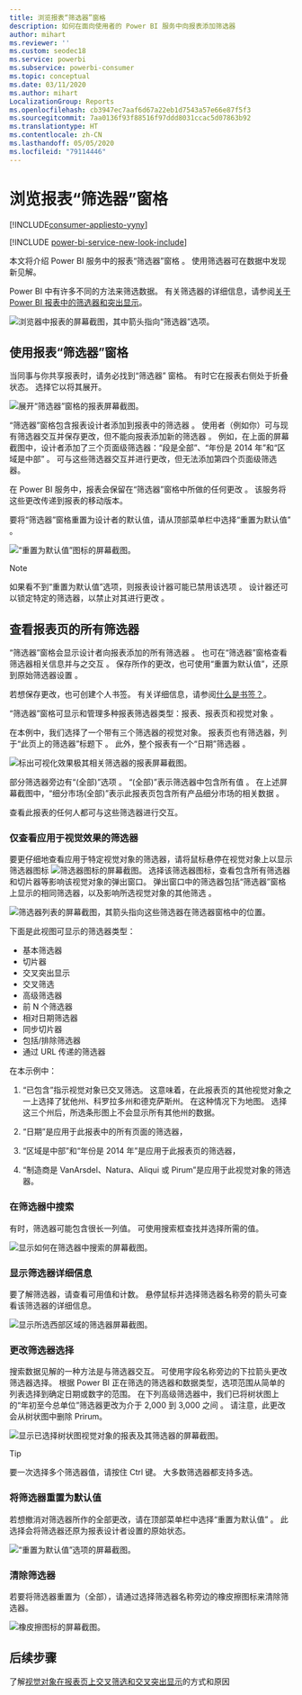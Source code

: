 ```yaml
---
title: 浏览报表“筛选器”窗格
description: 如何在面向使用者的 Power BI 服务中向报表添加筛选器
author: mihart
ms.reviewer: ''
ms.custom: seodec18
ms.service: powerbi
ms.subservice: powerbi-consumer
ms.topic: conceptual
ms.date: 03/11/2020
ms.author: mihart
LocalizationGroup: Reports
ms.openlocfilehash: cb3947ec7aaf6d67a22eb1d7543a57e66e87f5f3
ms.sourcegitcommit: 7aa0136f93f88516f97ddd8031ccac5d07863b92
ms.translationtype: HT
ms.contentlocale: zh-CN
ms.lasthandoff: 05/05/2020
ms.locfileid: "79114446"
---
```

# <a name="take-a-tour-of-the-report-filters-pane"></a>浏览报表“筛选器”窗格

[!INCLUDE[consumer-appliesto-yyny](../includes/consumer-appliesto-yyny.md)]

[!INCLUDE [power-bi-service-new-look-include](../includes/power-bi-service-new-look-include.md)]

本文将介绍 Power BI 服务中的报表“筛选器”窗格  。 使用筛选器可在数据中发现新见解。

Power BI 中有许多不同的方法来筛选数据。 有关筛选器的详细信息，请参阅[关于 Power BI 报表中的筛选器和突出显示](../power-bi-reports-filters-and-highlighting.md)。

![浏览器中报表的屏幕截图，其中箭头指向“筛选器”选项。](media/end-user-report-filter/power-bi-report.png)

## <a name="working-with-the-report-filters-pane"></a>使用报表“筛选器”窗格

当同事与你共享报表时，请务必找到“筛选器”  窗格。 有时它在报表右侧处于折叠状态。 选择它以将其展开。

![展开“筛选器”窗格的报表屏幕截图。](media/end-user-report-filter/power-bi-expand-filter-pane.png)

“筛选器”窗格包含报表设计者添加到报表中的筛选器   。 使用者（例如你）可与现有筛选器交互并保存更改，但不能向报表添加新的筛选器  。 例如，在上面的屏幕截图中，设计者添加了三个页面级筛选器：“段是全部”、“年份是 2014 年”和“区域是中部”    。 可与这些筛选器交互并进行更改，但无法添加第四个页面级筛选器。

在 Power BI 服务中，报表会保留在“筛选器”窗格中所做的任何更改  。 该服务将这些更改传递到报表的移动版本。 

要将“筛选器”窗格重置为设计者的默认值，请从顶部菜单栏中选择“重置为默认值”   。

![“重置为默认值”图标的屏幕截图。](media/end-user-report-filter/power-bi-reset-icon.png) 

> [!NOTE]
> 如果看不到“重置为默认值”选项，则报表设计器可能已禁用该选项   。 设计器还可以锁定特定的筛选器，以禁止对其进行更改  。

## <a name="view-all-the-filters-for-a-report-page"></a>查看报表页的所有筛选器

“筛选器”窗格会显示设计者向报表添加的所有筛选器  。 也可在“筛选器”窗格查看筛选器相关信息并与之交互  。 保存所作的更改，也可使用“重置为默认值”，还原到原始筛选器设置  。

若想保存更改，也可创建个人书签。 有关详细信息，请参阅[什么是书签？](end-user-bookmarks.md)。

“筛选器”窗格可显示和管理多种报表筛选器类型：报表、报表页和视觉对象  。

在本例中，我们选择了一个带有三个筛选器的视觉对象。 报表页也有筛选器，列于“此页上的筛选器”标题下  。 此外，整个报表有一个“日期”筛选器  。

![标出可视化效果极其相关筛选器的报表屏幕截图。](media/end-user-report-filter/power-bi-filters-pane.png)

部分筛选器旁边有“(全部)”选项  。 “(全部)”表示筛选器中包含所有值  。 在上述屏幕截图中，“细分市场(全部)”表示此报表页包含所有产品细分市场的相关数据  。 

查看此报表的任何人都可与这些筛选器进行交互。

### <a name="view-only-those-filters-applied-to-a-visual"></a>仅查看应用于视觉效果的筛选器

要更仔细地查看应用于特定视觉对象的筛选器，请将鼠标悬停在视觉对象上以显示筛选器图标 ![筛选器图标的屏幕截图](media/end-user-report-filter/power-bi-filter-icon.png)。 选择该筛选器图标，查看包含所有筛选器和切片器等影响该视觉对象的弹出窗口。 弹出窗口中的筛选器包括“筛选器”窗格上显示的相同筛选器，以及影响所选视觉对象的其他筛选  。

![筛选器列表的屏幕截图，其箭头指向这些筛选器在筛选器窗格中的位置。](media/end-user-report-filter/power-bi-hover-filters.png)

下面是此视图可显示的筛选器类型：

- 基本筛选器
- 切片器
- 交叉突出显示
- 交叉筛选
- 高级筛选器
- 前 N 个筛选器
- 相对日期筛选器
- 同步切片器
- 包括/排除筛选器
- 通过 URL 传递的筛选器

在本示例中：
1.  “已包含”指示视觉对象已交叉筛选。 这意味着，在此报表页的其他视觉对象之一上选择了犹他州、科罗拉多州和德克萨斯州。 在这种情况下为地图。 选择这三个州后，所选条形图上不会显示所有其他州的数据。  

1.  “日期”是应用于此报表中的所有页面的筛选器，

1.   “区域是中部”和“年份是 2014 年”是应用于此报表页的筛选器，

4.  “制造商是 VanArsdel、Natura、Aliqui 或 Pirum”是应用于此视觉对象的筛选器。


### <a name="search-in-a-filter"></a>在筛选器中搜索

有时，筛选器可能包含很长一列值。 可使用搜索框查找并选择所需的值。

![显示如何在筛选器中搜索的屏幕截图。](media/end-user-report-filter/power-bi-search.png)

### <a name="display-filter-details"></a>显示筛选器详细信息

要了解筛选器，请查看可用值和计数。  悬停鼠标并选择筛选器名称旁的箭头可查看该筛选器的详细信息。
  
![显示所选西部区域的筛选器屏幕截图。](media/end-user-report-filter/power-bi-filter-expand.png)

### <a name="change-filter-selections"></a>更改筛选器选择

搜索数据见解的一种方法是与筛选器交互。 可使用字段名称旁边的下拉箭头更改筛选器选择。  根据 Power BI 正在筛选的筛选器和数据类型，选项范围从简单的列表选择到确定日期或数字的范围。 在下列高级筛选器中，我们已将树状图上的“年初至今总单位”筛选器更改为介于 2,000 到 3,000 之间  。 请注意，此更改会从树状图中删除 Prirum。
  
![显示已选择树状图视觉对象的报表及其筛选器的屏幕截图。](media/end-user-report-filter/power-bi-treemap-filters.png)

> [!TIP]
> 要一次选择多个筛选器值，请按住 Ctrl 键。 大多数筛选器都支持多选。

### <a name="reset-filter-to-default"></a>将筛选器重置为默认值

若想撤消对筛选器所作的全部更改，请在顶部菜单栏中选择“重置为默认值”  。  此选择会将筛选器还原为报表设计者设置的原始状态。

![“重置为默认值”选项的屏幕截图。](media/end-user-report-filter/power-bi-reset-icon.png)

### <a name="clear-a-filter"></a>清除筛选器

若要将筛选器重置为（全部），请通过选择筛选器名称旁边的橡皮擦图标来清除筛选器。

![橡皮擦图标的屏幕截图。](media/end-user-report-filter/power-bi-eraser.png)
  
<!--  too much detail for consumers

## Types of filters: text field filters
### List mode
Ticking a checkbox either selects or deselects the value. The **All** checkbox can be used to toggle the state of all checkboxes on or off. The checkboxes represent all the available values for that field.  As you adjust the filter, the restatement updates to reflect your choices. 

![list mode filter](media/end-user-report-filter/power-bi-restatement-new.png)

Note how the restatement now says "is Mar, Apr or May".

### Advanced mode
Select **Advanced Filtering** to switch to advanced mode. Use the dropdown controls and text boxes to identify which fields to include. By choosing between **And** and **Or**, you can build complex filter expressions. Select the **Apply Filter** button when you've set the values you want.  

![advanced mode](media/end-user-report-filter/power-bi-advanced.png)

## Types of filters: numeric field filters
### List mode
If the values are finite, selecting the field name displays a list.  See **Text field filters** &gt; **List mode** above for help using checkboxes.   

### Advanced mode
If the values are infinite or represent a range, selecting the field name opens the advanced filter mode. Use the dropdown and text boxes to specify a range of values that you want to see. 

![advanced filter](media/end-user-report-filter/power-bi-dropdown-and-text.png)

By choosing between **And** and **Or**, you can build complex filter expressions. Select the **Apply Filter** button when you've set the values you want.

## Types of filters: date and time
### List mode
If the values are finite, selecting the field name displays a list.  See **Text field filters** &gt; **List mode** above for help using checkboxes.   

### Advanced mode
If the field values represent date or time, you can specify a start/end time when using Date/Time filters.  

![datetime filter](media/end-user-report-filter/pbi_date-time-filters.png)

-->

## <a name="next-steps"></a>后续步骤

了解[视觉对象在报表页上交叉筛选和交叉突出显示](end-user-interactions.md)的方式和原因